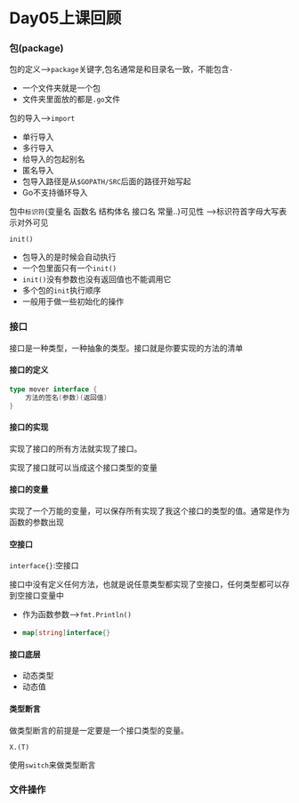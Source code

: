 # Day05上课回顾

### 包(package)

包的定义-->`package`关键字,包名通常是和目录名一致，不能包含`-`

- 一个文件夹就是一个包
- 文件夹里面放的都是`.go`文件

包的导入-->`import`

- 单行导入
- 多行导入
- 给导入的包起别名
- 匿名导入
- 包导入路径是从`$GOPATH/SRC`后面的路径开始写起
- Go不支持循环导入

包中`标识符`(变量名 函数名 结构体名 接口名 常量..)可见性 -->标识符首字母大写表示对外可见

`init()`

- 包导入的是时候会自动执行
- 一个包里面只有一个`init()`
- `init()`没有参数也没有返回值也不能调用它
- 多个包的`init`执行顺序
- 一般用于做一些初始化的操作

### 接口

接口是一种类型，一种抽象的类型。接口就是你要实现的方法的清单

#### 接口的定义

```go
type mover interface {
    方法的签名(参数)(返回值)
}
```

#### 接口的实现

实现了接口的所有方法就实现了接口。

实现了接口就可以当成这个接口类型的变量

#### 接口的变量

实现了一个万能的变量，可以保存所有实现了我这个接口的类型的值。通常是作为函数的参数出现

#### 空接口

`interface{}`:空接口

接口中没有定义任何方法，也就是说任意类型都实现了空接口，任何类型都可以存到空接口变量中

- 作为函数参数-->`fmt.Println()`

- ```go
  map[string]interface{}
  ```

#### 接口底层

- 动态类型
- 动态值

#### 类型断言

做类型断言的前提是一定要是一个接口类型的变量。

`X.(T)`

使用`switch`来做类型断言

### 文件操作


